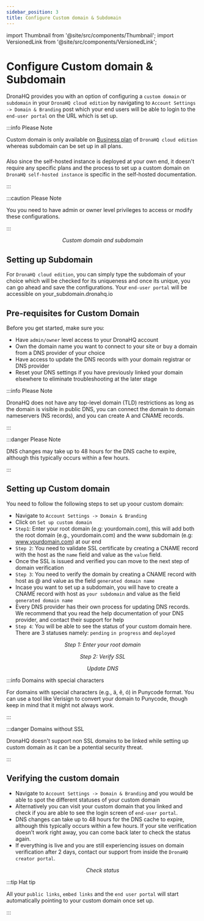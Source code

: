 ```yaml
---
sidebar_position: 3
title: Configure Custom domain & Subdomain
---
```


import Thumbnail from '@site/src/components/Thumbnail';
import VersionedLink from '@site/src/components/VersionedLink';

# Configure Custom domain & Subdomain

DronaHQ provides you with an option of configuring a `custom domain` or `subdomain` in your `DronaHQ cloud edition` by navigating to `Account Settings -> Domain & Branding` post which your end users will be able to login to the `end-user portal` on the URL which is set up. 

:::info Please Note

Custom domain is only available on [Business plan](https://www.dronahq.com/pricing) of `DronaHQ cloud edition` whereas subdomain can be set up in all plans.
###
Also since the self-hosted instance is deployed at your own end, it doesn't require any specific plans and the process to set up a custom domain on `DronaHQ self-hosted instance` is specific in the self-hosted documentation.

:::

:::caution Please Note

You you need to have admin or owner level privileges to access or modify these configurations.

:::

<figure>
  <Thumbnail src="/img/org-management/custom-domain-subdomain.png" alt="Custom domain" width='100%'/>
  <figcaption align = "center"><i>Custom domain and subdomain</i></figcaption>
</figure>

## Setting up Subdomain
For `DronaHQ cloud edition`, you can simply type the subdomain of your choice which will be checked for its uniqueness and once its unique, you can go ahead and save the configurations. Your `end-user portal` will be accessible on your_subdomain.dronahq.io

## Pre-requisites for Custom Domain
Before you get started, make sure you: 

- Have `admin/owner` level access to your DronaHQ account
- Own the domain name you want to connect to your site or buy a domain from a DNS provider of your choice 
- Have access to update the DNS records with your domain registrar or DNS provider
- Reset your DNS settings if you have previously linked your domain elsewhere to eliminate troubleshooting at the later stage

:::info Please Note

DronaHQ does not have any top-level domain (TLD) restrictions as long as the domain is visible in public DNS, you can connect the domain to domain nameservers (NS records), and you can create A and CNAME records.

:::

:::danger Please Note

DNS changes may take up to 48 hours for the DNS cache to expire, although this typically occurs within a few hours. 

:::


## Setting up Custom domain

You need to follow the following steps to set up yoour custom domain:
- Navigate  to `Account Settings -> Domain & Branding`
- Click on `Set up custom domain`
- `Step1`: Enter your root domain (e.g: yourdomain.com), this will add both the root domain (e.g., yourdomain.com) and the www subdomain (e.g: www.yourdomain.com) at our end
- `Step 2`: You need to validate SSL certificate by creating a CNAME record with the host as the  `name` field and value as the `value` field. 
- Once the SSL is issued and verified you can move to the next step of domain verification
- `Step 3`: You need to verify the domain by creating a CNAME record with host as @ and value as the field `generated domain name`
- Incase you want to set up a subdomain, you will have to create a CNAME record with host as `your subdomain` and value as the field `generated domain name`
- Every DNS provider has their own process for updating DNS records. We recommend that you read the help documentation of your DNS provider, and contact their support for help
- `Step 4`: You will be able to see the status of your custom domain here. There are 3 statuses namely: `pending` `in progress` and `deployed`

<figure>
  <Thumbnail src="/img/org-management/custom-domain-step1.png" alt="Root domain" width='100%'/>
  <figcaption align = "center"><i>Step 1: Enter your root domain</i></figcaption>
</figure>


<figure>
  <Thumbnail src="/img/org-management/custom-domain-step2.png" alt="SSL" width='100%'/>
  <figcaption align = "center"><i>Step 2: Verify SSL</i></figcaption>
</figure>

<figure>
  <Thumbnail src="/img/org-management/DNS-record.png" alt="DNS" width='100%'/>
  <figcaption align = "center"><i>Update DNS</i></figcaption>
</figure>

:::info Domains with special characters

For domains with special characters (e.g., ä, ê, ó) in Punycode format. You can use a tool like Verisign to convert your domain to Punycode, though keep in mind that it might not always work.

:::

:::danger Domains without SSL

DronaHQ doesn't support non SSL domains to be linked while setting up custom domain as it can be a potential security threat.

:::

## Verifying the custom domain
- Navigate to `Account Settings -> Domain & Branding` and you would be able to spot the different statuses of your custom domain
- Alternatively you can visit your custom domain that you linked and check if you are able to see the login screen of `end-user portal`.
- DNS changes can take up to 48 hours for the DNS cache to expire, although this typically occurs within a few hours. If your site verification doesn’t work right away, you can come back later to check the status again. 
- If everything is live and you are still experiencing issues on domain verification after 2 days, contact our support from inside the `DronaHQ creator portal`. 

<figure>
  <Thumbnail src="/img/org-management/custom-domain-status.png" alt="Status" width='100%'/>
  <figcaption align = "center"><i>Check status</i></figcaption>
</figure>

:::tip Hat tip

All your `public links`, `embed links` and the `end user portal` will start automatically pointing to your custom domain once set up. 

:::
